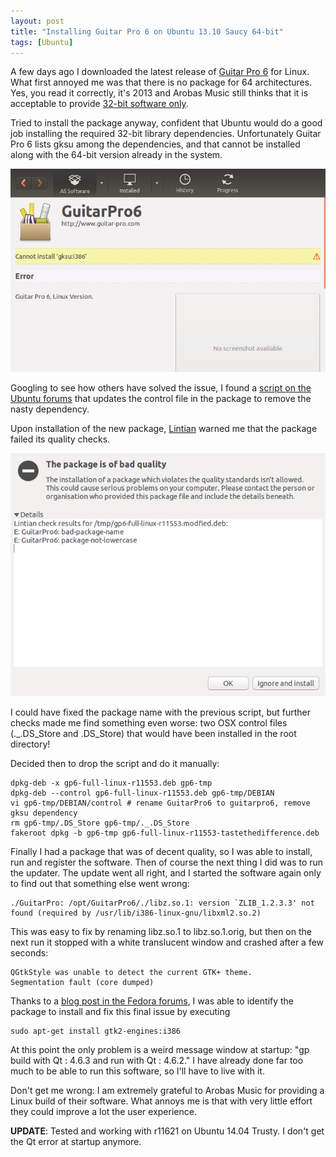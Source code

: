 ```yaml
---
layout: post
title: "Installing Guitar Pro 6 on Ubuntu 13.10 Saucy 64-bit"
tags: [Ubuntu]
---
```

A few days ago I downloaded the latest release of [Guitar Pro 6](http://www.guitar-pro.com/) for Linux. What first annoyed me was that there is no package for 64 architectures. Yes, you read it correctly, it's 2013 and Arobas Music still thinks that it is acceptable to provide [32-bit software only](http://www.guitar-pro.com/en/index.php?pg=support-frequent-asked-questions&faq=tech#Q19).

<!--break-->

Tried to install the package anyway, confident that Ubuntu would do a good job installing the required 32-bit library dependencies. Unfortunately Guitar Pro 6 lists gksu among the dependencies, and that cannot be installed along with the 64-bit version already in the system.

![Cannot install gksu:i386](/img/posts/gp6-cannot-install-gkgu.png)

Googling to see how others have solved the issue, I found a [script on the Ubuntu forums](http://ubuntuforums.org/showthread.php?t=636724) that updates the control file in the package to remove the nasty dependency.

Upon installation of the new package, [Lintian](http://lintian.debian.org/) warned me that the package failed its quality checks.

![The package is of bad quality](/img/posts/gp6-package-bad-quality.png)

I could have fixed the package name with the previous script, but further checks made me find something even worse: two OSX control files (._.DS_Store and .DS_Store) that would have been installed in the root directory!

Decided then to drop the script and do it manually:

	dpkg-deb -x gp6-full-linux-r11553.deb gp6-tmp
	dpkg-deb --control gp6-full-linux-r11553.deb gp6-tmp/DEBIAN
	vi gp6-tmp/DEBIAN/control # rename GuitarPro6 to guitarpro6, remove gksu dependency
	rm gp6-tmp/.DS_Store gp6-tmp/._.DS_Store
	fakeroot dpkg -b gp6-tmp gp6-full-linux-r11553-tastethedifference.deb

Finally I had a package that was of decent quality, so I was able to install, run and register the software. Then of course the next thing I did was to run the updater. The update went all right, and I started the software again only to find out that something else went wrong:

	./GuitarPro: /opt/GuitarPro6/./libz.so.1: version `ZLIB_1.2.3.3' not found (required by /usr/lib/i386-linux-gnu/libxml2.so.2)

This was easy to fix by renaming libz.so.1 to libz.so.1.orig, but then on the next run it stopped with a white translucent window and crashed after a few seconds:

	QGtkStyle was unable to detect the current GTK+ theme.
	Segmentation fault (core dumped)

Thanks to a [blog post in the Fedora forums](http://forums.fedora-fr.org/viewtopic.php?pid=525293), I was able to identify the package to install and fix this final issue by executing

	sudo apt-get install gtk2-engines:i386

At this point the only problem is a weird message window at startup: "gp build with Qt : 4.6.3 and run with Qt : 4.6.2." I have already done far too much to be able to run this software, so I'll have to live with it.

Don't get me wrong: I am extremely grateful to Arobas Music for providing a Linux build of their software. What annoys me is that with very little effort they could improve a lot the user experience.

**UPDATE**: Tested and working with r11621 on Ubuntu 14.04 Trusty. I don't get the Qt error at startup anymore.
